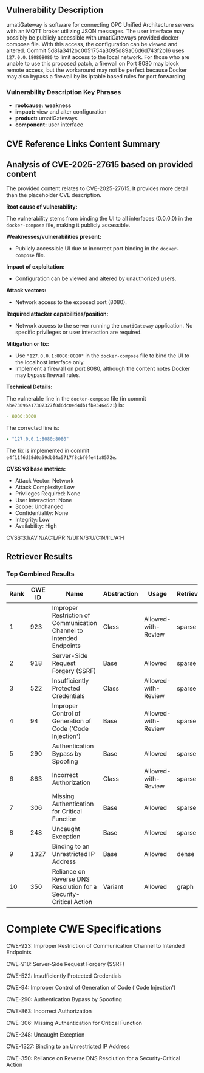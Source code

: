 ## Vulnerability Description
umatiGateway is software for connecting OPC Unified Architecture servers with an MQTT broker utilizing JSON messages. The user interface may possibly be publicly accessible with umatiGateways provided docker-compose file. With this access, the configuration can be viewed and altered. Commit 5d81a3412bc0051754a3095d89a06d6d743f2b16 uses `127.0.0.180808080` to limit access to the local network. For those who are unable to use this proposed patch, a firewall on Port 8080 may block remote access, but the workaround may not be perfect because Docker may also bypass a firewall by its iptable based rules for port forwarding.

### Vulnerability Description Key Phrases
- **rootcause:** **weakness**
- **impact:** view and alter configuration
- **product:** umatiGateways
- **component:** user interface

## CVE Reference Links Content Summary
## Analysis of CVE-2025-27615 based on provided content

The provided content relates to CVE-2025-27615. It provides more detail than the placeholder CVE description.

**Root cause of vulnerability:**

The vulnerability stems from binding the UI to all interfaces (0.0.0.0) in the `docker-compose` file, making it publicly accessible.

**Weaknesses/vulnerabilities present:**

*   Publicly accessible UI due to incorrect port binding in the `docker-compose` file.

**Impact of exploitation:**

*   Configuration can be viewed and altered by unauthorized users.

**Attack vectors:**

*   Network access to the exposed port (8080).

**Required attacker capabilities/position:**

*   Network access to the server running the `umatiGateway` application. No specific privileges or user interaction are required.

**Mitigation or fix:**

*   Use `"127.0.0.1:8080:8080"` in the `docker-compose` file to bind the UI to the localhost interface only.
*   Implement a firewall on port 8080, although the content notes Docker may bypass firewall rules.

**Technical Details:**

The vulnerable line in the `docker-compose` file (in commit `abe73096a17307327f0d6dc0ed4db1fb93464521`) is:

```yaml
- 8080:8080
```

The corrected line is:

```yaml
- "127.0.0.1:8080:8080"
```

The fix is implemented in commit `e4f11f6d28d0a59db04a5717f8cbf0fe41a8572e`.

**CVSS v3 base metrics:**

*   Attack Vector: Network
*   Attack Complexity: Low
*   Privileges Required: None
*   User Interaction: None
*   Scope: Unchanged
*   Confidentiality: None
*   Integrity: Low
*   Availability: High

CVSS:3.1/AV:N/AC:L/PR:N/UI:N/S:U/C:N/I:L/A:H

## Retriever Results

### Top Combined Results

| Rank | CWE ID | Name | Abstraction | Usage  | Retrievers | Individual Scores |
|------|--------|------|-------------|-------|------------|-------------------|
| 1 | 923 | Improper Restriction of Communication Channel to Intended Endpoints | Class | Allowed-with-Review | sparse | 0.523 |
| 2 | 918 | Server-Side Request Forgery (SSRF) | Base | Allowed | sparse | 0.475 |
| 3 | 522 | Insufficiently Protected Credentials | Class | Allowed-with-Review | sparse | 0.473 |
| 4 | 94 | Improper Control of Generation of Code ('Code Injection') | Base | Allowed-with-Review | sparse | 0.452 |
| 5 | 290 | Authentication Bypass by Spoofing | Base | Allowed | sparse | 0.451 |
| 6 | 863 | Incorrect Authorization | Class | Allowed-with-Review | sparse | 0.451 |
| 7 | 306 | Missing Authentication for Critical Function | Base | Allowed | sparse | 0.451 |
| 8 | 248 | Uncaught Exception | Base | Allowed | sparse | 0.451 |
| 9 | 1327 | Binding to an Unrestricted IP Address | Base | Allowed | dense | 0.377 |
| 10 | 350 | Reliance on Reverse DNS Resolution for a Security-Critical Action | Variant | Allowed | graph | 0.003 |



# Complete CWE Specifications

CWE-923: Improper Restriction of Communication Channel to Intended Endpoints

CWE-918: Server-Side Request Forgery (SSRF)

CWE-522: Insufficiently Protected Credentials

CWE-94: Improper Control of Generation of Code ('Code Injection')

CWE-290: Authentication Bypass by Spoofing

CWE-863: Incorrect Authorization

CWE-306: Missing Authentication for Critical Function

CWE-248: Uncaught Exception

CWE-1327: Binding to an Unrestricted IP Address

CWE-350: Reliance on Reverse DNS Resolution for a Security-Critical Action